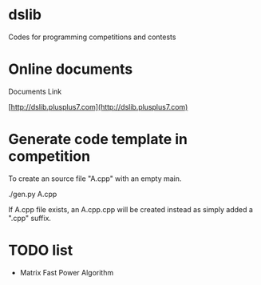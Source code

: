 dslib
=============
Codes for programming competitions and contests

Online documents
=============

Documents Link

[http://dslib.plusplus7.com](http://dslib.plusplus7.com)

Generate code template in competition
=============

To create an source file "A.cpp" with an empty main.

./gen.py A.cpp

If A.cpp file exists, an A.cpp.cpp will be created instead as simply added a ".cpp" suffix.

TODO list
=============
* Matrix Fast Power Algorithm
